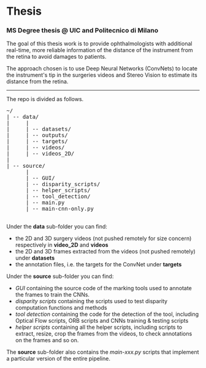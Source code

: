 # Thesis
### MS Degree thesis @ UIC and Politecnico di Milano

The goal of this thesis work is to provide ophthalmologists with additional real-time, more reliable information of the
distance of the instrument from the retina to avoid damages to patients.

The approach chosen is to use Deep Neural Networks (ConvNets) to locate the instrument's tip in the surgeries videos and
Stereo Vision to estimate its distance from the retina.

***

The repo is divided as follows.
<pre>
~/
| -- data/
|     |
|     | -- datasets/
|     | -- outputs/
|     | -- targets/
|     | -- videos/
|     | -- videos_2D/
|
| -- source/
      |
      | -- GUI/
      | -- disparity_scripts/
      | -- helper_scripts/
      | -- tool_detection/
      | -- main.py
      | -- main-cnn-only.py

</pre>
Under the **data** sub-folder you can find:
- the 2D and 3D surgery videos (not pushed remotely for size concern) respectively in **video_2D** and **videos** 
- the 2D and 3D frames extracted from the videos (not pushed remotely) under **datasets**
- the annotation files, i.e. the targets for the ConvNet under **targets**

Under the **source** sub-folder you can find:
- _GUI_ containing the source code of the marking tools used to annotate the frames to train the CNNs.
- _disparity scripts_ containing the scripts used to test disparity computation functions and methods
- _tool detection_ containing the code for the detection of the tool, including Optical Flow scripts, ORB scripts and 
CNNs training & testing scripts
- _helper scripts_ containing all the helper scripts, including scripts to extract, resize, crop the frames from the videos,
 to check annotations on the frames and so on.

The **source** sub-folder also contains the _main-xxx.py_ scripts that implement a particular version of the entire pipeline.